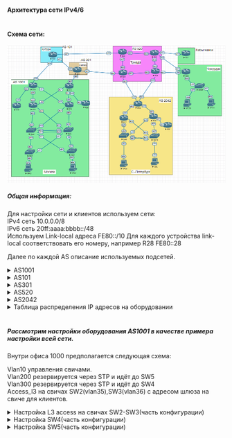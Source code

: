 #### Архитектура сети IPv4/6  
#  

#### Схема сети:

  ![alt-текст](/lab-4/img/main_map.png "Схема сети")


##### Общая информация:
Для настройки сети и клиентов используем сети:  
IPv4 сеть  10.0.0.0/8  
IPv6 сеть  20ff:aaaa:bbbb::/48  
Используем Link-local адреса FE80::/10
Для каждого устройства link-local соответствовать его номеру, например R28 FE80::28

Далее по каждой AS описание используемых подсетей.
<details>
<summary>AS1001</summary>

  ```
Используем IPv4 сеть  10.1.0.0/16
10.1.0.0/21 для управления и стыковки.
10.1.128.0/17 для пользователей
Используем IPv6 сеть 20ff:aaaa:bbbb:0100::/56

```
</details>

<details>
  <summary>AS101</summary>

  ```
  Используем IPv4 сеть  10.1.0.0/16
  10.2.0.0/21 для управления и стыковки.
  10.2.128.0/17 для пользователей
  Используем IPv6 сеть 20ff:aaaa:bbbb:0200::/56


```
</details>

<details>
  <summary>AS301</summary>

  ```
  Используем IPv4 сеть  10.0.0.0/16
  10.3.0.0/21 для управления и стыковки.
  10.3.128.0/17 для пользователей
  Используем IPv6 сеть 20ff:aaaa:bbbb:0300::/56

```
</details>

<details>
  <summary>AS520</summary>

  ```
  Используем IPv4 сеть  10.0.0.0/16
  10.4.0.0/21 для управления и стыковки.
  10.4.128.0/17 для пользователей
  Используем IPv6 сеть 20ff:aaaa:bbbb:0400::/56

```
</details>

<details>
  <summary>AS2042</summary>

  ```
  Используем IPv4 сеть  10.0.0.0/16
  10.5.0.0/21 для управления и стыковки.
  10.5.128.0/17 для пользователей
Используем IPv6 сеть 20ff:aaaa:bbbb:0500::/56

```
</details>  

<details>
  <summary>Таблица распределения IP адресов на оборудовании</summary>


|location        | v4_network | v4_prefix|v6_network| comments|
|:-----------:|:--------:|:---------------:|:-------------:|:---:|
|AS1001|10.1.0.0|16|20ff:aaaa:bbbb:0100::/56||
||10.1.1.0|30|20ff:aaaa:bbbb:0100::/64|R14-R19|
||10.1.1.4|30|20ff:aaaa:bbbb:0101::/64|R14-R12|
||10.1.1.8|30|20ff:aaaa:bbbb:0102::/64|R14-R13|
||10.1.1.12|30|20ff:aaaa:bbbb:0103::/64|R14-R22|
||10.1.1.16|30|20ff:aaaa:bbbb:0104::/64|R15-R12|
||10.1.1.20|30|20ff:aaaa:bbbb:0105::/64|R15-R13|
||10.1.1.24|30|20ff:aaaa:bbbb:0106::/64|R15-R20|
||10.1.1.28|30|20ff:aaaa:bbbb:0107::/64|R15-R21|
||10.1.1.32|30|20ff:aaaa:bbbb:0108::/64|R12-SW4|
||10.1.1.36|30|20ff:aaaa:bbbb:0109::/64|R12-SW5|
||10.1.1.40|30|20ff:aaaa:bbbb:010a::/64|R13-SW4|
||10.1.1.44|30|20ff:aaaa:bbbb:010b::/64|R13-SW5|
||10.1.1.48|30|20ff:aaaa:bbbb:010d::/64|R14-R15|
||10.1.1.52|30|20ff:aaaa:bbbb:010e::/64|R12-R13|
||10.1.10.0|24|20ff:aaaa:bbbb:010c::/64|switches vlan10|
||10.1.100.0|24|20ff:aaaa:bbbb:011::/64|Vlan200-SW2|
||10.1.101.0|24|20ff:aaaa:bbbb:012::/64|Vlan300-SW3|
||10.1.255.0|24|20ff:aaaa:bbbb:010d::/64|VPC1|
||10.1.254.0|24|20ff:aaaa:bbbb:010e::/64|VPC7|
|AS101|10.2.0.0|16|20ff:aaaa:bbbb:0200::/56||
||10.2.0.0|30|20ff:aaaa:bbbb:0200::/64|R22-R23|
||10.2.0.4|30|20ff:aaaa:bbbb:0201::/64|R22-R21|
|AS301|10.3.0.0|16|20ff:aaaa:bbbb:0300::/56||
||10.3.0.0|30|20ff:aaaa:bbbb:0300::/64|R21-R24|
|AS520|10.4.0.0|16|20ff:aaaa:bbbb:0400::/56||
||10.4.0.0|30|20ff:aaaa:bbbb:0400::/64|R23-R24|
||10.4.0.4|30|20ff:aaaa:bbbb:0401::/64|R23-R25|
||10.4.0.8|30|20ff:aaaa:bbbb:0402::/64|R24-R26|
||10.4.0.12|30|20ff:aaaa:bbbb:0403::/64|R25-R26|
|Лабытнанги|10.4.0.16|30|20ff:aaaa:bbbb:0404::/64|R25-R27|
|Чукордах|10.4.0.20|30|20ff:aaaa:bbbb:0510::/64|R25-R28|
||10.4.0.24|30|20ff:aaaa:bbbb:0405::/64|R26-R28|
||10.4.0.28|30|20ff:aaaa:bbbb:0406::/64|R28-SW29|
||10.4.255.0|24|20ff:aaaa:bbbb:0407::/64|VPC30|
||10.4.254.0|24|20ff:aaaa:bbbb:0408::/64|VPC31|
|AS2042|10.5.0.0|16|20ff:aaaa:bbbb:0500::/56|R18-R17|
||10.5.0.4|30|20ff:aaaa:bbbb:0500::/64|R18-R16|
||10.5.0.8|30|20ff:aaaa:bbbb:0501::/64|R18-R24|
||10.5.0.12|30|20ff:aaaa:bbbb:0502::/64|R18-R26|
||10.5.0.16|30|20ff:aaaa:bbbb:0503::/64|R17-SW9|
||10.5.0.20|30|20ff:aaaa:bbbb:0504::/64|R17-SW10|
||10.5.0.24|30|20ff:aaaa:bbbb:0505::/64|R16-SW9|
||10.5.0.28|30|20ff:aaaa:bbbb:0506::/64|R16-SW10|
||10.5.0.32|30|20ff:aaaa:bbbb:0507::/64|R16-R32|
||10.5.255.0|24|20ff:aaaa:bbbb:0508::/64|VPC8|
||10.5.254.0|24|20ff:aaaa:bbbb:0509::/64|VPC|


</details>  

#  

##### Рассмотрим настройки оборудования AS1001 в качестве примера настройки всей сети.

Внутри офиса 1000 предполагается следующая схема:

Vlan10 управления свичами.  
Vlan200 резервируется через STP и идёт до SW5  
Vlan300 резервируется через STP и идёт до SW4  
Access_l3 на свичах SW2(vlan35),SW3(vlan36) с адресом шлюза на свиче для клиентов.  



<details>
  <summary>Настройка L3 access на свичах SW2-SW3(часть конфигурации)</summary>

#### SW2
```
### Настройка порта в сторону клиента
interface Ethernet0/2
 description VPC7
 switchport access vlan 35

### Включаем маршрутизацию
ip routing
ipv6 unicast-routing

### Настраиваем влан для VPC7
 interface Vlan35
 ip address 10.1.255.1 255.255.255.0
 ipv6 address FE80::2 link-local
 ipv6 address 20FF:AAAA:BBBB:10E::1/64
 ipv6 enable
### Настраиваем влан для основного маршрута
 interface Vlan200
  ip address 10.1.100.2 255.255.255.0
  ipv6 address FE80::2 link-local
  ipv6 address 20FF:AAAA:BBBB:11::101/64
  ipv6 enable

### Не испольуемые порты:
switchport access vlan 997
 shutdown
```

#### SW3

```

### Настройка порта в сторону клиента
interface Ethernet0/2
 description VPC1
 switchport access vlan 36

### Включаем маршрутизацию
ip routing
ipv6 unicast-routing

### Настраиваем влан для VPC
interface Vlan36
 ip address 10.1.255.1 255.255.255.0
 ipv6 address FE80::3 link-local
 ipv6 address 20FF:AAAA:BBBB:10D::1/64
 ipv6 enable

### Настраиваем влан для основного маршрута
interface Vlan300
 ip address 10.1.101.3 255.255.255.0
 ipv6 address FE80::3 link-local
 ipv6 address 20FF:AAAA:BBBB:12::101/64
 ipv6 enable


### Не испольуемые порты:
switchport access vlan 997
shutdown

```
</details>

<details>
  <summary>Настройка SW4(часть конфигурации)</summary>

#### SW4
```
ip routing
!
ipv6 unicast-routing
!
interface Ethernet0/0
 description SW3
 switchport trunk allowed vlan 10,300
 switchport trunk encapsulation dot1q
 switchport trunk native vlan 999
 switchport mode trunk
!
interface Ethernet0/1
 description SW2
 switchport trunk allowed vlan 10,200
 switchport trunk encapsulation dot1q
 switchport trunk native vlan 999
 switchport mode trunk
!
interface Ethernet0/2
 description SW3-e0/2
 switchport trunk allowed vlan 10,200,300
 switchport trunk encapsulation dot1q
 switchport trunk native vlan 999
 switchport mode trunk
!
interface Ethernet0/3
 description SW3-e0/3
 switchport trunk allowed vlan 10,200,300
 switchport trunk encapsulation dot1q
 switchport trunk native vlan 999
 switchport mode trunk
!
interface Ethernet0/0
 description SW3
 switchport trunk allowed vlan 10,300
 switchport trunk encapsulation dot1q
 switchport trunk native vlan 999
 switchport mode trunk
!
interface Ethernet0/1
 description SW2
 switchport trunk allowed vlan 10,200
 switchport trunk encapsulation dot1q
 switchport trunk native vlan 999
 switchport mode trunk
!
interface Ethernet0/2
 description SW3-e0/2
 switchport trunk allowed vlan 10,200,300
 switchport trunk encapsulation dot1q
 switchport trunk native vlan 999
 switchport mode trunk
!
interface Ethernet0/3
 description SW3-e0/3
 switchport trunk allowed vlan 10,200,300
 switchport trunk encapsulation dot1q
 switchport trunk native vlan 999
 switchport mode trunk
!
interface Vlan10
 description management
 ip address 10.1.10.4 255.255.255.0
 ipv6 address FE80::4 link-local
 ipv6 address 20FF:AAAA:BBBB:10C::52/64
 ipv6 enable
!
interface Vlan11
 ip address 10.1.1.34 255.255.255.252
 ipv6 address FE80::4 link-local
 ipv6 address 20FF:AAAA:BBBB:108::34/64
 ipv6 enable
!
interface Vlan12
 no ip address
 ipv6 address FE80::4 link-local
 ipv6 address 20FF:AAAA:BBBB:10A::42/64
 ipv6 enable
!
interface Vlan200
 ip address 10.1.100.253 255.255.255.0
 ipv6 address FE80::4 link-local
 ipv6 address 20FF:AAAA:BBBB:11::101/64
 ipv6 enable
!
interface Vlan300
 ip address 10.1.101.253 255.255.255.0
 ipv6 address FE80::4 link-local
ipv6 address 20FF:AAAA:BBBB:12::101/64
ipv6 enable

```

 </details>

 <details>
   <summary>Настройка SW5(часть конфигурации)</summary>

 #### SW5
 ```
 ip routing
 !
 ipv6 unicast-routing
 !
 interface Ethernet0/0
  description SW2
  switchport trunk allowed vlan 10,200
  switchport trunk encapsulation dot1q
  switchport trunk native vlan 999
  switchport mode trunk
 !
 interface Ethernet0/1
  description SW3
  switchport trunk allowed vlan 10,300
  switchport trunk encapsulation dot1q
  switchport trunk native vlan 999
  switchport mode trunk
 !
 interface Ethernet0/2
  description SW4-e0/2
  switchport trunk allowed vlan 10,200,300
  switchport trunk encapsulation dot1q
  switchport trunk native vlan 999
  switchport mode trunk
 !
 interface Ethernet0/3
  description SW4-e0/3
  switchport trunk allowed vlan 10,200,300
  switchport trunk encapsulation dot1q
  switchport trunk native vlan 999
  switchport mode trunk
  !
  interface Ethernet1/0
 description R13
 switchport trunk allowed vlan 12
 switchport trunk encapsulation dot1q
 switchport mode trunk
!
interface Ethernet1/1
 description R12
 switchport trunk allowed vlan 11
 switchport trunk encapsulation dot1q
 switchport mode trunk
!
 interface Vlan10
 description management
 ip address 10.1.10.5 255.255.255.0
 ipv6 address FE80::5 link-local
 ipv6 address 20FF:AAAA:BBBB:10C::51/64
 ipv6 enable
 !
 interface Vlan200
 ip address 10.1.100.254 255.255.255.0
 ipv6 address FE80::5 link-local
 ipv6 address 20FF:AAAA:BBBB:11::100/64
 ipv6 enable
!
interface Vlan300
 ip address 10.1.101.254 255.255.255.0
 ipv6 address FE80::5 link-local
ipv6 address 20FF:AAAA:BBBB:12::100/64
ipv6 enable
!

 ```

  </details>
